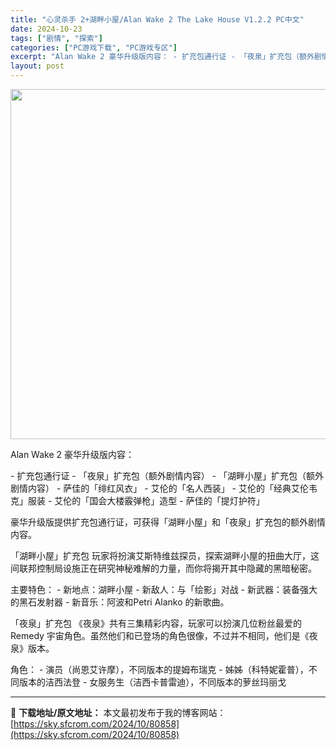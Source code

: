 ```yaml
---
title: "心灵杀手 2+湖畔小屋/Alan Wake 2 The Lake House V1.2.2 PC中文"
date: 2024-10-23
tags: ["剧情", "探索"]
categories: ["PC游戏下载", "PC游戏专区"]
excerpt: "Alan Wake 2 豪华升级版内容： - 扩充包通行证 - 「夜泉」扩充包（额外剧情内容） - 「湖畔小屋」扩充包（额外剧情内容） - 萨佳的「绯红风衣」 - 艾伦的「名人西装」 - 艾伦的「经典艾伦韦克」服装 - 艾伦的「国会大楼霰弹枪」造型 - 萨佳的「提灯护符」 豪华升级版提供扩充包通行证&hellip;"
layout: post
---
```


<img class="aligncenter size-full wp-image-80859" src="https://sky.sfcrom.com/wp-content/uploads/2024/10/2024102312542013.webp" alt="" width="1000" height="560" />

<span>Alan Wake 2 豪华升级版内容：</span>

<span>- 扩充包通行证</span>
<span>- 「夜泉」扩充包（额外剧情内容）</span>
<span>- 「湖畔小屋」扩充包（额外剧情内容）</span>
<span>- 萨佳的「绯红风衣」</span>
<span>- 艾伦的「名人西装」</span>
<span>- 艾伦的「经典艾伦韦克」服装</span>
<span>- 艾伦的「国会大楼霰弹枪」造型</span>
<span>- 萨佳的「提灯护符」</span>

<span>豪华升级版提供扩充包通行证，可获得「湖畔小屋」和「夜泉」扩充包的额外剧情内容。</span>

<span>「湖畔小屋」扩充包</span>
<span>玩家将扮演艾斯特维兹探员，探索湖畔小屋的扭曲大厅，这间联邦控制局设施正在研究神秘难解的力量，而你将揭开其中隐藏的黑暗秘密。</span>

<span>主要特色：</span>
<span>- 新地点：湖畔小屋</span>
<span>- 新敌人：与「绘影」对战</span>
<span>- 新武器：装备强大的黑石发射器</span>
<span>- 新音乐：阿波和Petri Alanko 的新歌曲。</span>

<span>「夜泉」扩充包</span>
<span>《夜泉》共有三集精彩内容，玩家可以扮演几位粉丝最爱的Remedy 宇宙角色。虽然他们和已登场的角色很像，不过并不相同，他们是《夜泉》版本。</span>

<span>角色：</span>
<span>- 演员（尚恩艾许摩），不同版本的提姆布瑞克</span>
<span>- 姊姊（科特妮霍普），不同版本的洁西法登</span>
<span>- 女服务生（洁西卡普雷迪），不同版本的萝丝玛丽戈</span>

---
📖 **下载地址/原文地址：** 本文最初发布于我的博客网站：[https://sky.sfcrom.com/2024/10/80858](https://sky.sfcrom.com/2024/10/80858)
